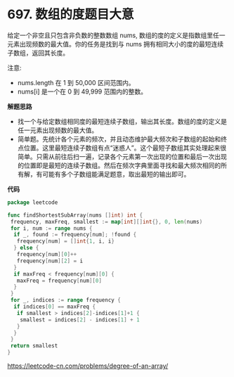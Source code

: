 # 697. 数组的度**题目大意**  

给定一个非空且只包含非负数的整数数组 nums, 数组的度的定义是指数组里任一元素出现频数的最大值。你的任务是找到与 nums 拥有相同大小的度的最短连续子数组，返回其长度。

注意:

- nums.length 在 1 到 50,000 区间范围内。
- nums[i] 是一个在 0 到 49,999 范围内的整数。

**解题思路**  

- 找一个与给定数组相同度的最短连续子数组，输出其长度。数组的度的定义是任一元素出现频数的最大值。
- 简单题。先统计各个元素的频次，并且动态维护最大频次和子数组的起始和终点位置。这里最短连续子数组有点“迷惑人”。这个最短子数组其实处理起来很简单。只需从前往后扫一遍，记录各个元素第一次出现的位置和最后一次出现的位置即是最短的连续子数组。然后在频次字典里面寻找和最大频次相同的所有解，有可能有多个子数组能满足题意，取出最短的输出即可。

**代码**  

```go
package leetcode

func findShortestSubArray(nums []int) int {
 frequency, maxFreq, smallest := map[int][]int{}, 0, len(nums)
 for i, num := range nums {
  if _, found := frequency[num]; !found {
   frequency[num] = []int{1, i, i}
  } else {
   frequency[num][0]++
   frequency[num][2] = i
  }
  if maxFreq < frequency[num][0] {
   maxFreq = frequency[num][0]
  }
 }
 for _, indices := range frequency {
  if indices[0] == maxFreq {
   if smallest > indices[2]-indices[1]+1 {
    smallest = indices[2] - indices[1] + 1
   }
  }
 }
 return smallest
}
```

https://leetcode-cn.com/problems/degree-of-an-array/